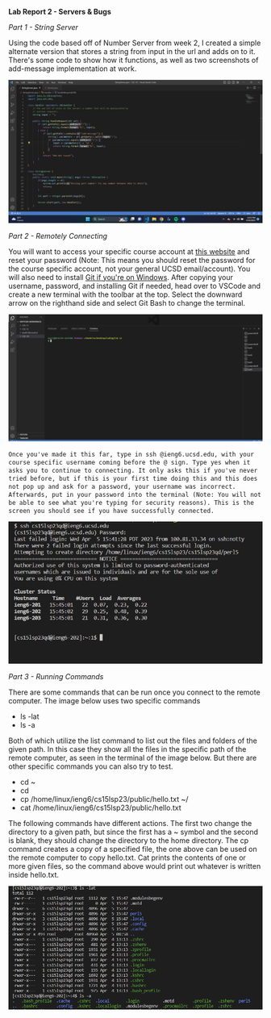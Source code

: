 **Lab Report 2 - Servers & Bugs**

*Part 1 - String Server*

Using the code based off of Number Server from week 2, I created a simple alternate version that stores a string from input in the url and adds on to it. There's some code to show how it functions, as well as two screenshots of add-message implementation at work.

![Image of StringServer Code](https://github.com/Yves-M22/cse15l-lab-reports/blob/main/images2/Screenshot%202023-04-24%20230322.png?raw=true)

*Part 2 - Remotely Connecting*

You will want to access your specific course account at [this website](https://sdacs.ucsd.edu/~icc/index.php) and reset your password (Note: This means you should reset the password for the course specific account, not your general UCSD email/account). You will also need to install [Git if you're on Windows](https://gitforwindows.org/).
After copying your username, password, and installing Git if needed, head over to VSCode and create a new terminal with the toolbar at the top. Select the downward arrow on the righthand side and select Git Bash to change the terminal.

![Git Bash & Terminal](https://raw.githubusercontent.com/Yves-M22/cse15l-lab-reports/main/images/Screenshot%202023-04-08%20185625.png)

    Once you've made it this far, type in ssh @ieng6.ucsd.edu, with your course specific username coming before the @ sign. Type yes when it asks you to continue to connecting. It only asks this if you've never tried before, but if this is your first time doing this and this does not pop up and ask for a password, your username was incorrect. Afterwards, put in your password into the terminal (Note: You will not be able to see what you're typing for security reasons). This is the screen you should see if you have successfully connected. 

![Successful connection](https://raw.githubusercontent.com/Yves-M22/cse15l-lab-reports/main/images/Screenshot%202023-04-05%20154830.png)

*Part 3 - Running Commands*

There are some commands that can be run once you connect to the remote computer. The image below uses two specific commands

* ls -lat
* ls -a

Both of which utilize the list command to list out the files and folders of the given path. In this case they show all the files in the specific path of the remote computer, as seen in the terminal of the image below. But there are other specific commands you can also try to test.

* cd ~
* cd
* cp /home/linux/ieng6/cs15lsp23/public/hello.txt ~/
* cat /home/linux/ieng6/cs15lsp23/public/hello.txt

The following commands have different actions. The first two change the directory to a given path, but since the first has a ~ symbol and the second is blank, they should change the directory to the home directory. The cp command creates a copy of a specified file, the one above can be used on the remote computer to copy hello.txt. Cat prints the contents of one or more given files, so the command above would print out whatever is written inside hello.txt.


![Example of some commands](https://raw.githubusercontent.com/Yves-M22/cse15l-lab-reports/main/images/Screenshot%202023-04-05%20160826.png)
